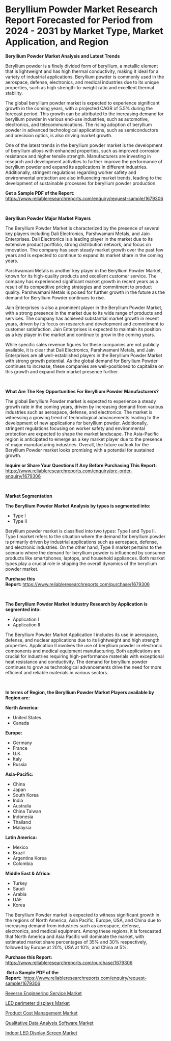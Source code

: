 <p><h1>Beryllium Powder Market Research Report Forecasted for Period from 2024 -  2031 by Market Type, Market Application, and Region</h1></p><p><strong>Beryllium Powder Market Analysis and Latest Trends</strong></p>
<p><p>Beryllium powder is a finely divided form of beryllium, a metallic element that is lightweight and has high thermal conductivity, making it ideal for a variety of industrial applications. Beryllium powder is commonly used in the aerospace, defense, electronics, and medical industries due to its unique properties, such as high strength-to-weight ratio and excellent thermal stability.</p><p>The global beryllium powder market is expected to experience significant growth in the coming years, with a projected CAGR of 5.5% during the forecast period. This growth can be attributed to the increasing demand for beryllium powder in various end-use industries, such as automotive, electronics, and telecommunications. The rising adoption of beryllium powder in advanced technological applications, such as semiconductors and precision optics, is also driving market growth.</p><p>One of the latest trends in the beryllium powder market is the development of beryllium alloys with enhanced properties, such as improved corrosion resistance and higher tensile strength. Manufacturers are investing in research and development activities to further improve the performance of beryllium powder and expand its applications in different industries. Additionally, stringent regulations regarding worker safety and environmental protection are also influencing market trends, leading to the development of sustainable processes for beryllium powder production.</p></p>
<p><strong>Get a Sample PDF of the Report:&nbsp;</strong> <a href="https://www.reliableresearchreports.com/enquiry/request-sample/1679306">https://www.reliableresearchreports.com/enquiry/request-sample/1679306</a></p>
<p>&nbsp;</p>
<p><strong>Beryllium Powder Major Market Players</strong></p>
<p><p>The Beryllium Powder Market is characterized by the presence of several key players including Dali Electronics, Parshwamani Metals, and Jain Enterprises. Dali Electronics is a leading player in the market due to its extensive product portfolio, strong distribution network, and focus on innovation. The company has seen steady market growth over the past few years and is expected to continue to expand its market share in the coming years.</p><p>Parshwamani Metals is another key player in the Beryllium Powder Market, known for its high-quality products and excellent customer service. The company has experienced significant market growth in recent years as a result of its competitive pricing strategies and commitment to product quality. Parshwamani Metals is poised for further growth in the future as the demand for Beryllium Powder continues to rise.</p><p>Jain Enterprises is also a prominent player in the Beryllium Powder Market, with a strong presence in the market due to its wide range of products and services. The company has achieved substantial market growth in recent years, driven by its focus on research and development and commitment to customer satisfaction. Jain Enterprises is expected to maintain its position as a key player in the market and continue to grow in the coming years.</p><p>While specific sales revenue figures for these companies are not publicly available, it is clear that Dali Electronics, Parshwamani Metals, and Jain Enterprises are all well-established players in the Beryllium Powder Market with strong growth potential. As the global demand for Beryllium Powder continues to increase, these companies are well-positioned to capitalize on this growth and expand their market presence further.</p></p>
<p>&nbsp;</p>
<p><strong>What Are The Key Opportunities For Beryllium Powder Manufacturers?</strong></p>
<p><p>The global Beryllium Powder market is expected to experience a steady growth rate in the coming years, driven by increasing demand from various industries such as aerospace, defense, and electronics. The market is witnessing a growing trend of technological advancements leading to the development of new applications for beryllium powder. Additionally, stringent regulations focusing on worker safety and environmental protection are expected to shape the market landscape. The Asia-Pacific region is anticipated to emerge as a key market player due to the presence of major manufacturing industries. Overall, the future outlook for the Beryllium Powder market looks promising with a potential for sustained growth.</p></p>
<p><strong>Inquire or Share Your Questions If Any Before Purchasing This Report:</strong> <a href="https://www.reliableresearchreports.com/enquiry/pre-order-enquiry/1679306">https://www.reliableresearchreports.com/enquiry/pre-order-enquiry/1679306</a></p>
<p>&nbsp;</p>
<p><strong>Market Segmentation</strong></p>
<p><strong>The Beryllium Powder Market Analysis by types is segmented into:</strong></p>
<p><ul><li>Type I</li><li>Type II</li></ul></p>
<p><p>Beryllium powder market is classified into two types: Type I and Type II. Type I market refers to the situation where the demand for beryllium powder is primarily driven by industrial applications such as aerospace, defense, and electronic industries. On the other hand, Type II market pertains to the scenario where the demand for beryllium powder is influenced by consumer products like smartphones, laptops, and household appliances. Both market types play a crucial role in shaping the overall dynamics of the beryllium powder market.</p></p>
<p><strong>Purchase this Report:&nbsp;</strong><a href="https://www.reliableresearchreports.com/purchase/1679306">https://www.reliableresearchreports.com/purchase/1679306</a></p>
<p>&nbsp;</p>
<p><strong>The Beryllium Powder Market Industry Research by Application is segmented into:</strong></p>
<p><ul><li>Application I</li><li>Application II</li></ul></p>
<p><p>The Beryllium Powder Market Application I includes its use in aerospace, defense, and nuclear applications due to its lightweight and high strength properties. Application II involves the use of beryllium powder in electronic components and medical equipment manufacturing. Both applications are crucial for industries requiring high-performance materials with exceptional heat resistance and conductivity. The demand for beryllium powder continues to grow as technological advancements drive the need for more efficient and reliable materials in various sectors.</p></p>
<p>&nbsp;</p>
<p><strong>In terms of Region, the Beryllium Powder Market Players available by Region are:</strong></p>
<p>
    <p> <strong> North America: </strong>
        <ul>
            <li>United States</li>
            <li>Canada</li>
        </ul>
        </p> 
    <p> <strong> Europe: </strong>
        <ul>
            <li>Germany</li>
            <li>France</li>
            <li>U.K.</li>
            <li>Italy</li>
            <li>Russia</li>
        </ul>
        </p> 
    <p> <strong> Asia-Pacific: </strong>
        <ul>
            <li>China</li>
            <li>Japan</li>
            <li>South Korea</li>
            <li>India</li>
            <li>Australia</li>
            <li>China Taiwan</li>
            <li>Indonesia</li>
            <li>Thailand</li>
            <li>Malaysia</li>
        </ul>
        </p> 
    <p> <strong> Latin America: </strong>
        <ul>
            <li>Mexico</li>
            <li>Brazil</li>
            <li>Argentina Korea</li>
            <li>Colombia</li>
        </ul>
        </p> 
    <p> <strong> Middle East & Africa: </strong>
        <ul>
            <li>Turkey</li>
            <li>Saudi</li>
            <li>Arabia</li>
            <li>UAE</li>
            <li>Korea</li>
        </ul>
    </p>
    </p>
<p><p>The Beryllium Powder market is expected to witness significant growth in the regions of North America, Asia Pacific, Europe, USA, and China due to increasing demand from industries such as aerospace, defense, electronics, and medical equipment. Among these regions, it is forecasted that North America and Asia Pacific will dominate the market, with estimated market share percentages of 35% and 30% respectively, followed by Europe at 20%, USA at 10%, and China at 5%.</p></p>
<p><strong>Purchase this Report: </strong><a href="https://www.reliableresearchreports.com/purchase/1679306">https://www.reliableresearchreports.com/purchase/1679306</a></p>
<p>&nbsp;<strong>Get a Sample PDF of the Report:&nbsp;&nbsp;</strong><a href="https://www.reliableresearchreports.com/enquiry/request-sample/1679306">https://www.reliableresearchreports.com/enquiry/request-sample/1679306</a></p>
<p><strong></strong></p>
<p><p><a href="https://medium.com/@bernadetteball666/reverse-engineering-service-nbsp-market-focuses-on-market-share-size-and-projected-forecast-till-50c49264f011">Reverse Engineering Service Market</a></p><p><a href="https://github.com/mbisetmhermsr/Market-Research-Report-List-1/blob/main/led-perimeter-displays-market.md">LED perimeter displays Market</a></p><p><a href="https://medium.com/@bernadetteball666/product-cost-management-market-trends-forecast-and-competitive-analysis-to-2031-aa975be7e6ae">Product Cost Management Market</a></p><p><a href="https://medium.com/@bernadetteball666/qualitative-data-analysis-software-market-size-reveals-the-best-marketing-channels-in-global-e82ece089da7">Qualitative Data Analysis Software Market</a></p><p><a href="https://github.com/zjyglelu/Market-Research-Report-List-1/blob/main/indoor-led-display-screen-market.md">Indoor LED Display Screen Market</a></p></p>